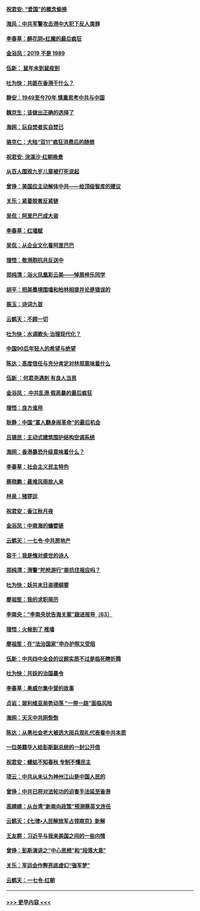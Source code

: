 #### [祝君安: “爱国”的概念偷换](../pages/nsc993/n11659706.md?t=11170255) 
#### [海风：中共军警攻击港中大犯下反人类罪](../pages/nsc993/n11659632.md?t=11170255) 
#### [李春草：醉花阴•红魔的最后疯狂](../pages/nsc993/n11659287.md?t=11170255) 
#### [金浴凤：2019 不是 1989](../pages/nsc993/n11657663.md?t=11170255) 
#### [伍新： 鼠年未到鼠疫到](../pages/nsc993/n11655098.md?t=11170255) 
#### [吐为快：共匪在香港干什么？](../pages/nsc993/n11654891.md?t=11170255) 
#### [静安：1949至今70年 慎重思考中共与中国](../pages/nsc993/n11651244.md?t=11170255) 
#### [魏京生：该做出正确的选择了](../pages/nsc993/n11653084.md?t=11170255) 
#### [海网：玩自焚者实自焚已](../pages/nsc993/n11652423.md?t=11170255) 
#### [骆克仁：大陆“双11”疯狂消费后的随想](../pages/nsc993/n11652305.md?t=11170255) 
#### [祝君安: 浣溪沙·红朝晚景](../pages/nsc993/n11652258.md?t=11170255) 
#### [从百人围观九岁儿童被打死说起](../pages/nsc993/n11651030.md?t=11170255) 
#### [曾铮：美国应主动解体中共——给顶级智库的建议](../pages/nsc993/n11649888.md?t=11170255) 
#### [关乐：紧着脱套反紧链](../pages/nsc993/n11649069.md?t=11170255) 
#### [吴侃：阿里巴巴成大盗](../pages/nsc993/n11645523.md?t=11170255) 
#### [李春草：红墙赋](../pages/nsc993/n11646389.md?t=11170255) 
#### [吴侃：从企业文化看阿里巴巴](../pages/nsc993/n11645476.md?t=11170255) 
#### [理悟：敬港胞抗共反送中](../pages/nsc993/n11645466.md?t=11170255) 
#### [郑纯清：浴火凤凰彩云美——悼周梓乐同学](../pages/nsc993/n11645155.md?t=11170255) 
#### [胡平：把美墨境围墙和柏林相提并论是错误的](../pages/nsc993/n11645134.md?t=11170255) 
#### [振玉：诗词九首](../pages/nsc993/n11644081.md?t=11170255) 
#### [云鹤天：不顾一切](../pages/nsc993/n11643508.md?t=11170255) 
#### [吐为快：水调歌头·治理现代化？](../pages/nsc993/n11643485.md?t=11170255) 
#### [中国90后年轻人的希望与绝望](../pages/nsc993/n11642317.md?t=11170255) 
#### [陈达：高度信任与充分肯定对林郑意味着什么](../pages/nsc993/n11641441.md?t=11170255) 
#### [伍新 ：何君尧遇刺 有良人当思](../pages/nsc993/n11641503.md?t=11170255) 
#### [金浴凤： 中共乱港  假恶暴的最后疯狂](../pages/nsc993/n11641495.md?t=11170255) 
#### [理悟：良方谁用](../pages/nsc993/n11641463.md?t=11170255) 
#### [耿静：中国“富人翻身闹革命”的最后机会](../pages/nsc993/n11640655.md?t=11170255) 
#### [吕锡民：主动式建筑围护结构空调系统](../pages/nsc993/n11640168.md?t=11170255) 
#### [海网：香港暴恐升级意味着什么？](../pages/nsc993/n11635904.md?t=11170255) 
#### [李春草：社会主义民主特色](../pages/nsc993/n11634657.md?t=11170255) 
#### [蔡晓鹏：最难风雨故人来](../pages/nsc993/n11633145.md?t=11170255) 
#### [林泉：猪猡运](../pages/nsc993/n11631469.md?t=11170255) 
#### [祝君安：香江秋月夜](../pages/nsc993/n11631440.md?t=11170255) 
#### [金浴凤：中南海的蟾嬖链](../pages/nsc993/n11631290.md?t=11170255) 
#### [云鹤天：一七令·中共房地产](../pages/nsc993/n11630084.md?t=11170255) 
#### [容干：我是愧对盛世的诗人](../pages/nsc993/n11630059.md?t=11170255) 
#### [郑纯清：港警“陀枪游行”能抗住报应吗？](../pages/nsc993/n11629999.md?t=11170255) 
#### [吐为快：妖共末日盗德纲要](../pages/nsc993/n11628610.md?t=11170255) 
#### [廖祖笙：我的求职简历](../pages/nsc993/n11628492.md?t=11170255) 
#### [李南央：“李南央状告海关案”跟进报导（63）](../pages/nsc993/n11627039.md?t=11170255) 
#### [理悟：火候到了 推墙](../pages/nsc993/n11626917.md?t=11170255) 
#### [廖祖笙：在“法治国家”申办护照又受阻](../pages/nsc993/n11626500.md?t=11170255) 
#### [伍新：中共四中全会的议题实质不过是临死瞎折腾](../pages/nsc993/n11621774.md?t=11170255) 
#### [吐为快：共妖的治国暴令](../pages/nsc993/n11621401.md?t=11170255) 
#### [李春草：奥威尔集中营的故事](../pages/nsc993/n11621373.md?t=11170255) 
#### [贞岩：玻利维亚局势动荡 “一带一路”面临风险](../pages/nsc993/n11619480.md?t=11170255) 
#### [海网：天灭中共网恢恢](../pages/nsc993/n11618261.md?t=11170255) 
#### [陈达：从黑社会老大被选大阅兵观礼代表看中共本质](../pages/nsc993/n11618229.md?t=11170255) 
#### [一位美籍华人给彭斯副总统的一封公开信](../pages/nsc993/n11616906.md?t=11170255) 
#### [祝君安：蟪蛄不知春秋  专制不懂民主](../pages/nsc993/n11616882.md?t=11170255) 
#### [项云：中共从未认为神州江山是中国人民的](../pages/nsc993/n11616763.md?t=11170255) 
#### [曾铮：中共已将对法轮功的迫害手法延至香港](../pages/nsc993/n11616561.md?t=11170255) 
#### [高婧婧：从台湾“新南向政策”预测蔡英文连任](../pages/nsc993/n11616518.md?t=11170255) 
#### [云鹤天：《七律▪人民解放军占领南京》新解](../pages/nsc993/n11616490.md?t=11170255) 
#### [王友群：习近平与我来美国之间的一些内情](../pages/nsc993/n11615052.md?t=11170255) 
#### [曾铮：彭斯演讲之“中心思想”和“段落大意”](../pages/nsc993/n11615020.md?t=11170255) 
#### [关乐：军运会作弊亮底虚幻“强军梦”](../pages/nsc993/n11615008.md?t=11170255) 
#### [云鹤天：一七令‧红朝](../pages/nsc993/n11615000.md?t=11170255) 

----
#### [ >>> 更早内容 <<< ](../indexes/nsc993-earlier.md)
